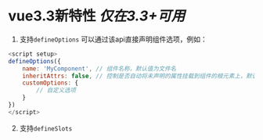 # vue3.3新特性 *仅在3.3+可用*
1. 支持`defineOptions`
可以通过该api直接声明组件选项，例如：
```js
<script setup>
defineOptions({
    name: 'MyComponent', // 组件名称，默认值为文件名
    inheritAttrs: false, // 控制是否自动将未声明的属性挂载到组件的根元素上，默认值为true
    customOptions: {
        // 自定义选项
    }
})
</script>
```

2. 支持`defineSlots`